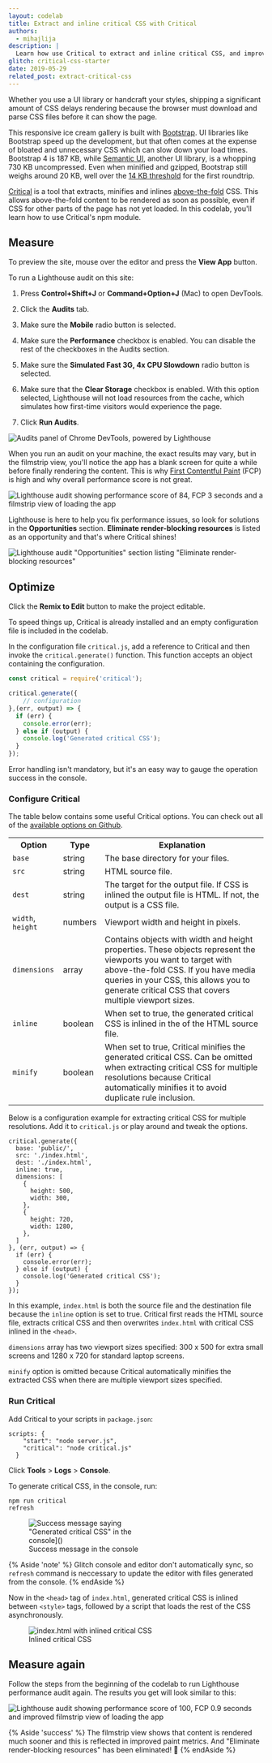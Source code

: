 ```yaml
---
layout: codelab
title: Extract and inline critical CSS with Critical
authors:
  - mihajlija
description: |
  Learn how use Critical to extract and inline critical CSS, and improve render times.
glitch: critical-css-starter
date: 2019-05-29
related_post: extract-critical-css
---
```


Whether you use a UI library or handcraft your styles, shipping a significant amount of CSS delays rendering because the browser must download and parse CSS files before it can show the page.

This responsive ice cream gallery is built with [Bootstrap](https://getbootstrap.com/). UI libraries like Bootstrap speed up the development, but that often comes at the expense of bloated and unnecessary CSS which can slow down your load times. Bootstrap 4 is 187 KB, while [Semantic UI](https://semantic-ui.com/), another UI library, is a whopping 730 KB uncompressed. Even when minified and gzipped, Bootstrap still weighs around 20 KB, well over the [14 KB threshold](/extract-critical-css/#14KB) for the first roundtrip.

[Critical](https://github.com/addyosmani/critical) is a tool that extracts, minifies and inlines [above-the-fold](/extract-critical-css) CSS. This allows above-the-fold content to be rendered as soon as possible, even if CSS for other parts of the page has not yet loaded. In this codelab, you'll learn how to use Critical's npm module. 

## Measure

To preview the site, mouse over the editor and press the **View App** button.

To run a Lighthouse audit on this site:

1. Press **Control+Shift+J** or **Command+Option+J** (Mac) to open DevTools.

2. Click the **Audits** tab.

3. Make sure the **Mobile** radio button is selected.

4. Make sure the **Performance** checkbox is enabled. You can disable the rest of the checkboxes in the Audits section.

5. Make sure the **Simulated Fast 3G, 4x CPU Slowdown** radio button is selected.

6. Make sure that the **Clear Storage** checkbox is enabled. With this option selected, Lighthouse will not load resources from the cache, which simulates how first-time visitors would experience the page.

7. Click **Run Audits**.

![Audits panel of Chrome DevTools, powered by Lighthouse](lighthouse-audits.png)

When you run an audit on your machine, the exact results may vary, but in the filmstrip view, you'll notice the app has a blank screen for quite a while before finally rendering the content. This is why [First Contentful Paint](https://web.dev/first-contentful-paint/) (FCP) is high and why overall performance score is not great.

<img src="lighthouse-audit-before.png" alt='Lighthouse audit showing performance score of 84, FCP 3 seconds and a filmstrip view of loading the app' class="w-screenshot">

Lighthouse is here to help you fix performance issues, so look for solutions in the **Opportunities** section. **Eliminate render-blocking resources** is listed as an opportunity and that's where Critical shines!


<img src="eliminate-render-blocking-resources.png" alt='Lighthouse audit "Opportunities" section listing "Eliminate render-blocking resources"' class="w-screenshot">

## Optimize

Click the **Remix to Edit** button to make the project editable.

To speed things up, Critical is already installed and an empty configuration file is included in the codelab.

In the configuration file `critical.js`, add a reference to Critical and then invoke the `critical.generate()` function. This function accepts an object containing the configuration.

```js
const critical = require('critical');

critical.generate({
	// configuration
},(err, output) => {
  if (err) {
    console.error(err);
  } else if (output) {
    console.log('Generated critical CSS');
  }
});
```

Error handling isn't mandatory, but it's an easy way to gauge the operation success in the console.

### Configure Critical

The table below contains some useful Critical options. You can check out all of the [available options on Github](https://github.com/addyosmani/critical#usage).

<table>
    <th>Option</th>
    <th>Type</th>
    <th>Explanation</th>
  <tr>
    <td><code>base</code></td>
    <td>string</td>
    <td>The base directory for your files.</td>
  </tr>
  <tr>
    <td><code>src</code></td>
    <td>string</td>
    <td>HTML source file.</td>
  </tr>
  <tr>
    <td><code>dest</code></td>
    <td>string</td>
    <td>The target for the output file. If CSS is inlined the output file is HTML. If not, the output is a CSS file.</td>
  </tr>
  <tr>
    <td><code>width</code>, <code>height</code></td>
    <td>numbers</td>
    <td>Viewport width and height in pixels.</td>
  </tr>
  <tr>
    <td><code>dimensions</code></td>
    <td>array</td>
    <td>Contains objects with width and height properties. These objects represent the viewports you want to target with above-the-fold CSS. If you have media queries in your CSS, this allows you to generate critical CSS that covers multiple viewport sizes.</td>
  </tr>
  <tr>
    <td><code>inline</code></td>
    <td>boolean</td>
    <td>When set to true, the generated critical CSS is inlined in the <head> of the HTML source file.</td>
  </tr>
  <tr>
    <td><code>minify</code></td>
    <td>boolean</td>
    <td>When set to true, Critical minifies the generated critical CSS. Can be omitted when extracting critical CSS for multiple resolutions because Critical automatically minifies it to avoid duplicate rule inclusion.</td>
  </tr>
</table>


Below is a configuration example for extracting critical CSS for multiple resolutions. Add it to `critical.js` or play around and tweak the options.

```js/1-14/
critical.generate({
  base: 'public/',
  src: './index.html',
  dest: './index.html',
  inline: true,
  dimensions: [
    {
      height: 500,
      width: 300,
    },
    {
      height: 720,
      width: 1280,
    },
  ]
}, (err, output) => {
  if (err) {
    console.error(err);
  } else if (output) {
    console.log('Generated critical CSS');
  }
});
```

In this example, `index.html` is both the source file and the destination file because the `inline` option is set to true. Critical first reads the HTML source file, extracts critical CSS and then overwrites `index.html` with critical CSS inlined in the `<head>`.

`dimensions` array has two viewport sizes specified: 300 x 500 for extra small screens and 1280 x 720 for standard laptop screens.

`minify` option is omitted because Critical automatically minifies the extracted CSS when there are multiple viewport sizes specified.

### Run Critical

Add Critical to your scripts in `package.json`:

```js/2-2/
scripts: {
    "start": "node server.js",
    "critical": "node critical.js"
  }
```

Click **Tools** > **Logs** > **Console**.

To generate critical CSS, in the console, run:

```
npm run critical
refresh
```

<figure class="w-figure">
  <img src="console-success.png" alt='Success message saying "Generated critical CSS" in the console]()' style="max-width: 243px">
  <figcaption class="w-figcaption">Success message in the console</figcaption>
</figure>

{% Aside 'note' %}
Glitch console and editor don't automatically sync, so `refresh` command is neccessary to update the editor with files generated from the console.
{% endAside %}

Now in the `<head>` tag of `index.html`, generated critical CSS is inlined between `<style>` tags, followed by a script that loads the rest of the CSS asynchronously.

<figure class="w-figure">
  <img src="inline-critical-css.png" alt="index.html with inlined critical CSS" class="w-screenshot">
  <figcaption class="w-figcaption">Inlined critical CSS</figcaption>
</figure>

## Measure again

Follow the steps from the beginning of the codelab to run Lighthouse performance audit again. The results you get will look similar to this:

 <img src="lighthouse-audit-after.png" alt='Lighthouse audit showing performance score of 100, FCP 0.9 seconds and improved filmstrip view of loading the app' class="w-screenshot">

{% Aside 'success' %}
The filmstrip view shows that content is rendered much sooner and this is reflected in improved paint metrics. And "Eliminate render-blocking resources" has been eliminated! 🎉
{% endAside %}

